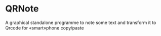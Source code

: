 # QRNote
A graphical standalone programme to note some text and transform it to Qrcode for «smart»phone copy/paste
